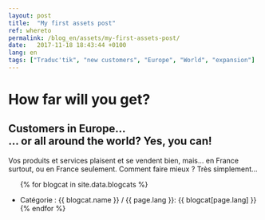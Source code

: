 ```yaml
---
layout: post
title:  "My first assets post"
ref: whereto
permalink: /blog_en/assets/my-first-assets-post/
date:   2017-11-18 18:43:44 +0100
lang: en
tags: ["Traduc'tik", "new customers", "Europe", "World", "expansion"]
---
```


# How far will you get?
## Customers in Europe&hellip;<br>&hellip; or all around the world? Yes, you can!

Vos produits et services plaisent et se vendent bien, mais... en France surtout, ou en France seulement. Comment faire mieux ? Très simplement...

<ul>

{% for blogcat in site.data.blogcats %}

  <li>
    Catégorie : {{ blogcat.name }} / {{ page.lang }}: {{ blogcat[page.lang] }}
    
  </li>
{% endfor %}
</ul>



